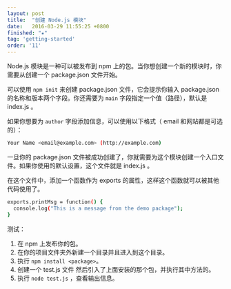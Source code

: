```yaml
---
layout: post
title:  "创建 Node.js 模块"
date:   2016-03-29 11:55:25 +0800
finished: "★"
tag: 'getting-started'
order: '11'
---
```

Node.js 模块是一种可以被发布到 npm 上的包。当你想创建一个新的模块时，你需要从创建一个 package.json 文件开始。

可以使用 `npm init` 来创建 package.json 文件，它会提示你输入 package.json 的名称和版本两个字段。你还需要为 `main` 字段指定一个值（路径），默认是 index.js 。

如果你想要为 `author` 字段添加信息，可以使用以下格式（ email 和网站都是可选的）：

```bash
Your Name <email@example.com> (http://example.com)
```

一旦你的 package.json 文件被成功创建了，你就需要为这个模块创建一个入口文件。如果你使用的默认设置，这个文件就是 index.js 。

在这个文件中，添加一个函数作为 exports 的属性，这样这个函数就可以被其他代码使用了。

```bash
exports.printMsg = function() {
  console.log("This is a message from the demo package");
}
```

测试：

1. 在 npm 上发布你的包。
2. 在你的项目文件夹外新建一个目录并且进入到这个目录。
3. 执行 `npm install <package>`。
4. 创建一个 test.js 文件 然后引入了上面安装的那个包，并执行其中方法的。
5. 执行 `node test.js` ，查看输出信息。
